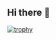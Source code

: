## Hi there 👋

[![trophy](https://github-profile-trophy.vercel.app/?maximcuynat=ryo-ma)](https://github.com/ryo-ma/github-profile-trophy)